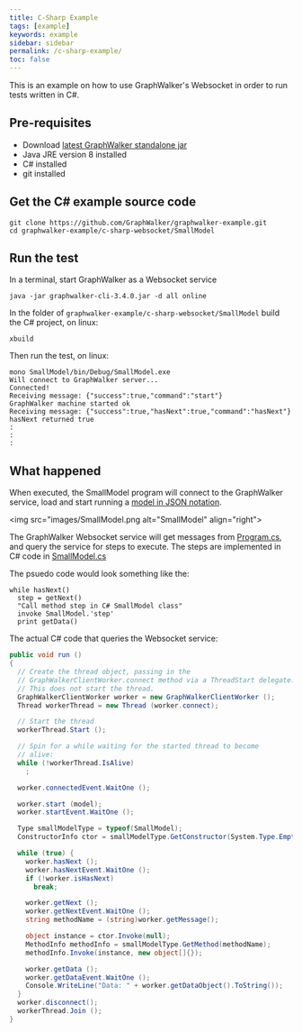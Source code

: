 ```yaml
---
title: C-Sharp Example
tags: [example]
keywords: example
sidebar: sidebar
permalink: /c-sharp-example/
toc: false
---
```



This is an example on how to use GraphWalker's Websocket in order to run tests written in C#.

## Pre-requisites

* Download [latest GraphWalker standalone jar](http://graphwalker.github.io/content/archive/graphwalker-cli-3.4.0.jar) 
* Java JRE version 8 installed
* C# installed
* git installed

## Get the C# example source code

```
git clone https://github.com/GraphWalker/graphwalker-example.git
cd graphwalker-example/c-sharp-websocket/SmallModel
```

## Run the test

In a terminal, start GraphWalker as a Websocket service

```
java -jar graphwalker-cli-3.4.0.jar -d all online
```

In the folder of `graphwalker-example/c-sharp-websocket/SmallModel` build the C# project, on linux:

```
xbuild
```

Then run the test, on linux:

```
mono SmallModel/bin/Debug/SmallModel.exe
Will connect to GraphWalker server...                                                                                                   
Connected!                                                                                                                              
Receiving message: {"success":true,"command":"start"}                                                                                   
GraphWalker machine started ok                                                                                                          
Receiving message: {"success":true,"hasNext":true,"command":"hasNext"}                                                                  
hasNext returned true
:
:
:
```

## What happened

When executed, the SmallModel program will connect to the GraphWalker service, load and start running a [model in JSON notation](https://github.com/GraphWalker/graphwalker-example/blob/b24d6fe35c04cf2ee6b9fbad2f06b9d2c72e0358/c-sharp-websocket/SmallModel/SmallModel/Program.cs#L144-L191).

<img src="images/SmallModel.png alt="SmallModel" align="right">

The GraphWalker Websocket service will get messages from [Program.cs](https://github.com/GraphWalker/graphwalker-example/blob/b24d6fe35c04cf2ee6b9fbad2f06b9d2c72e0358/c-sharp-websocket/SmallModel/SmallModel/Program.cs), and query the service for steps to execute. The steps are implemented in C# code in [SmallModel.cs](https://github.com/GraphWalker/graphwalker-example/blob/b24d6fe35c04cf2ee6b9fbad2f06b9d2c72e0358/c-sharp-websocket/SmallModel/SmallModel/SmallModel.cs)

The psuedo code would look something like the:

```
while hasNext()
  step = getNext()
  "Call method step in C# SmallModel class"
  invoke SmallModel.'step'
  print getData()
```

The actual C# code that queries the Websocket service:

```cs
public void run ()
{
  // Create the thread object, passing in the
  // GraphWalkerClientWorker.connect method via a ThreadStart delegate.
  // This does not start the thread.
  GraphWalkerClientWorker worker = new GraphWalkerClientWorker ();
  Thread workerThread = new Thread (worker.connect);

  // Start the thread
  workerThread.Start ();

  // Spin for a while waiting for the started thread to become
  // alive:
  while (!workerThread.IsAlive)
    ;

  worker.connectedEvent.WaitOne ();

  worker.start (model);
  worker.startEvent.WaitOne ();

  Type smallModelType = typeof(SmallModel);
  ConstructorInfo ctor = smallModelType.GetConstructor(System.Type.EmptyTypes);

  while (true) {
    worker.hasNext ();
    worker.hasNextEvent.WaitOne ();
    if (!worker.isHasNext)
      break;

    worker.getNext ();
    worker.getNextEvent.WaitOne ();
    string methodName = (string)worker.getMessage();

    object instance = ctor.Invoke(null);
    MethodInfo methodInfo = smallModelType.GetMethod(methodName);
    methodInfo.Invoke(instance, new object[]{});

    worker.getData ();
    worker.getDataEvent.WaitOne ();
    Console.WriteLine("Data: " + worker.getDataObject().ToString());
  }
  worker.disconnect();
  workerThread.Join ();
}
```
